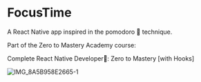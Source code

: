 
# FocusTime

A React Native app inspired in the pomodoro 🍅 technique.

Part of the Zero to Mastery Academy course: 

Complete React Native Developer📱: Zero to Mastery [with Hooks]

![IMG_8A5B958E2665-1](https://github.com/Vbabino/FocusTime/assets/91137272/85633829-cf02-46b7-a709-87eb11289a49)


